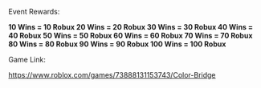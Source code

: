 Event Rewards:

**10 Wins = 10 Robux
20 Wins = 20 Robux
30 Wins = 30 Robux
40 Wins = 40 Robux
50 Wins = 50 Robux
60 Wins = 60 Robux
70 Wins = 70 Robux
80 Wins = 80 Robux
90 Wins = 90 Robux
100 Wins = 100 Robux** 

Game Link:

https://www.roblox.com/games/73888131153743/Color-Bridge